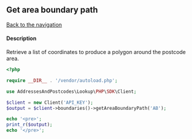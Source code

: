 ## Get area boundary path

[Back to the navigation](README.md)

#### Description

Retrieve a list of coordinates to produce a polygon around the postcode area.

```php
<?php

require __DIR__ . '/vendor/autoload.php';

use AddressesAndPostcodes\Lookup\PHP\SDK\Client;

$client = new Client('API_KEY');
$output = $client->boundaries()->getAreaBoundaryPath('AB');

echo '<pre>';
print_r($output);
echo '</pre>';
```